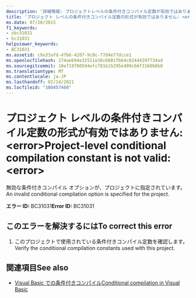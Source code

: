 ```yaml
---
description: '詳細情報: プロジェクトレベルの条件付きコンパイル定数が有効ではありません。 <error>'
title: 'プロジェクト レベルの条件付きコンパイル定数の形式が有効ではありません: <error>'
ms.date: 07/20/2015
f1_keywords:
- vbc31031
- bc31031
helpviewer_keywords:
- BC31031
ms.assetid: c9a33afd-47b6-4207-9c0c-77d4e77dcce1
ms.openlocfilehash: 274aeb94e32511e38c6601fb64c02444397734ad
ms.sourcegitcommit: 10e719780594efc781b15295e499c66f316068b8
ms.translationtype: MT
ms.contentlocale: ja-JP
ms.lasthandoff: 02/14/2021
ms.locfileid: "100457460"
---
```

# <a name="project-level-conditional-compilation-constant-is-not-valid-error"></a><span data-ttu-id="d9dd8-103">プロジェクト レベルの条件付きコンパイル定数の形式が有効ではありません: \<error></span><span class="sxs-lookup"><span data-stu-id="d9dd8-103">Project-level conditional compilation constant is not valid: \<error></span></span>

<span data-ttu-id="d9dd8-104">無効な条件付きコンパイル オプションが、プロジェクトに指定されています。</span><span class="sxs-lookup"><span data-stu-id="d9dd8-104">An invalid conditional compilation option is specified for the project.</span></span>  
  
 <span data-ttu-id="d9dd8-105">**エラー ID:** BC31031</span><span class="sxs-lookup"><span data-stu-id="d9dd8-105">**Error ID:** BC31031</span></span>  
  
## <a name="to-correct-this-error"></a><span data-ttu-id="d9dd8-106">このエラーを解決するには</span><span class="sxs-lookup"><span data-stu-id="d9dd8-106">To correct this error</span></span>  
  
1. <span data-ttu-id="d9dd8-107">このプロジェクトで使用されている条件付きコンパイル定数を確認します。</span><span class="sxs-lookup"><span data-stu-id="d9dd8-107">Verify the conditional compilation constants used with this project.</span></span>  
  
## <a name="see-also"></a><span data-ttu-id="d9dd8-108">関連項目</span><span class="sxs-lookup"><span data-stu-id="d9dd8-108">See also</span></span>

- [<span data-ttu-id="d9dd8-109">Visual Basic での条件付きコンパイル</span><span class="sxs-lookup"><span data-stu-id="d9dd8-109">Conditional compilation in Visual Basic</span></span>](../programming-guide/program-structure/conditional-compilation.md)
